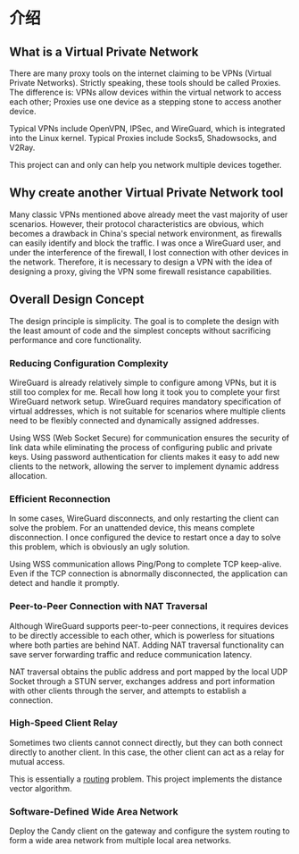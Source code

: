 # 介绍

## What is a Virtual Private Network

There are many proxy tools on the internet claiming to be VPNs (Virtual Private Networks). Strictly speaking, these tools should be called Proxies. The difference is: VPNs allow devices within the virtual network to access each other; Proxies use one device as a stepping stone to access another device.

Typical VPNs include OpenVPN, IPSec, and WireGuard, which is integrated into the Linux kernel. Typical Proxies include Socks5, Shadowsocks, and V2Ray.

This project can and only can help you network multiple devices together.

## Why create another Virtual Private Network tool

Many classic VPNs mentioned above already meet the vast majority of user scenarios. However, their protocol characteristics are obvious, which becomes a drawback in China's special network environment, as firewalls can easily identify and block the traffic. I was once a WireGuard user, and under the interference of the firewall, I lost connection with other devices in the network. Therefore, it is necessary to design a VPN with the idea of designing a proxy, giving the VPN some firewall resistance capabilities.

## Overall Design Concept

The design principle is simplicity. The goal is to complete the design with the least amount of code and the simplest concepts without sacrificing performance and core functionality.

### Reducing Configuration Complexity

WireGuard is already relatively simple to configure among VPNs, but it is still too complex for me. Recall how long it took you to complete your first WireGuard network setup. WireGuard requires mandatory specification of virtual addresses, which is not suitable for scenarios where multiple clients need to be flexibly connected and dynamically assigned addresses.

Using WSS (Web Socket Secure) for communication ensures the security of link data while eliminating the process of configuring public and private keys. Using password authentication for clients makes it easy to add new clients to the network, allowing the server to implement dynamic address allocation.

### Efficient Reconnection

In some cases, WireGuard disconnects, and only restarting the client can solve the problem. For an unattended device, this means complete disconnection. I once configured the device to restart once a day to solve this problem, which is obviously an ugly solution.

Using WSS communication allows Ping/Pong to complete TCP keep-alive. Even if the TCP connection is abnormally disconnected, the application can detect and handle it promptly.

### Peer-to-Peer Connection with NAT Traversal

Although WireGuard supports peer-to-peer connections, it requires devices to be directly accessible to each other, which is powerless for situations where both parties are behind NAT. Adding NAT traversal functionality can save server forwarding traffic and reduce communication latency.

NAT traversal obtains the public address and port mapped by the local UDP Socket through a STUN server, exchanges address and port information with other clients through the server, and attempts to establish a connection.

### High-Speed Client Relay

Sometimes two clients cannot connect directly, but they can both connect directly to another client. In this case, the other client can act as a relay for mutual access.

This is essentially a [routing](https://en.wikipedia.org/wiki/Routing) problem. This project implements the distance vector algorithm.

### Software-Defined Wide Area Network

Deploy the Candy client on the gateway and configure the system routing to form a wide area network from multiple local area networks.

